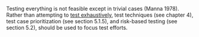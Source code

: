 Testing everything is not feasible except in trivial cases (Manna 1978). Rather than attempting to [test exhaustively](Exhaustive%20testing.md), test techniques (see chapter 4), test case prioritization (see section 5.1.5), and risk-based testing (see section 5.2), should be used to focus test efforts.